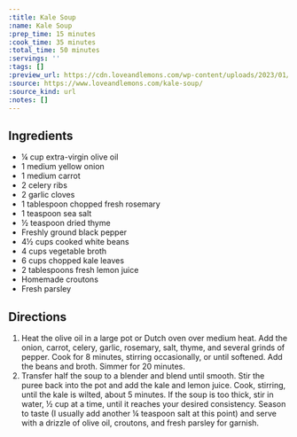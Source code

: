 ```yaml
---
:title: Kale Soup
:name: Kale Soup
:prep_time: 15 minutes
:cook_time: 35 minutes
:total_time: 50 minutes
:servings: ''
:tags: []
:preview_url: https://cdn.loveandlemons.com/wp-content/uploads/2023/01/kale-soup-150x150.jpg
:source: https://www.loveandlemons.com/kale-soup/
:source_kind: url
:notes: []
---
```


## Ingredients
- ¼ cup extra-virgin olive oil
- 1  medium yellow onion
- 1  medium carrot
- 2  celery ribs
- 2  garlic cloves
- 1 tablespoon chopped fresh rosemary
- 1 teaspoon sea salt
- ½ teaspoon dried thyme
- Freshly ground black pepper
- 4½ cups cooked white beans
- 4 cups vegetable broth
- 6 cups chopped kale leaves
- 2 tablespoons fresh lemon juice
- Homemade croutons
- Fresh parsley


## Directions
1. Heat the olive oil in a large pot or Dutch oven over medium heat. Add the onion, carrot, celery, garlic, rosemary, salt, thyme, and several grinds of pepper. Cook for 8 minutes, stirring occasionally, or until softened. Add the beans and broth. Simmer for 20 minutes.
2. Transfer half the soup to a blender and blend until smooth. Stir the puree back into the pot and add the kale and lemon juice. Cook, stirring, until the kale is wilted, about 5 minutes. If the soup is too thick, stir in water, ½ cup at a time, until it reaches your desired consistency. Season to taste (I usually add another ¼ teaspoon salt at this point) and serve with a drizzle of olive oil, croutons, and fresh parsley for garnish.
